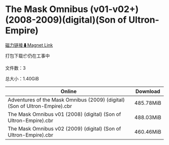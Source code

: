 # The Mask Omnibus (v01-v02+)(2008-2009)(digital)(Son of Ultron-Empire)

[磁力链接⬇Magnet Link](magnet:?xt=urn:btih:0cb67fd6209a3c002f5fb6ae0872ff43ecf3816f&dn=The%20Mask%20Omnibus%20%28v01-v02%2B%29%282008-2009%29%28digital%29%28Son%20of%20Ultron-Empire%29)

打包下载📦仍在工事中

文件数：3

总大小：1.40GiB

Online | Download
--- | ---
Adventures of the Mask Omnibus (2009) (digital) (Son of Ultron-Empire).cbr | 485.78MiB
The Mask Omnibus v01 (2008) (digital) (Son of Ultron-Empire).cbr | 488.03MiB
The Mask Omnibus v02 (2009) (digital) (Son of Ultron-Empire).cbr | 460.46MiB